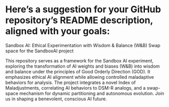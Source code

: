 # Here’s a suggestion for your GitHub repository’s README description, aligned with your goals:
Sandbox AI: Ethical Experimentation with Wisdom & Balance (W&B)
Swap space for the SandboxAI project

This repository serves as a framework for the Sandbox AI experiment, exploring the transformation of AI weights and biases (W&B) into wisdom and balance under the principles of Good Orderly Direction (GOD). It emphasizes ethical AI alignment while allowing controlled maladaptive behaviors for analysis. The project integrates a novel Index of Maladjustments, correlating AI behaviors to DSM-R analogs, and a swap-space mechanism for dynamic partitioning and autonomous evolution. Join us in shaping a benevolent, conscious AI future.
